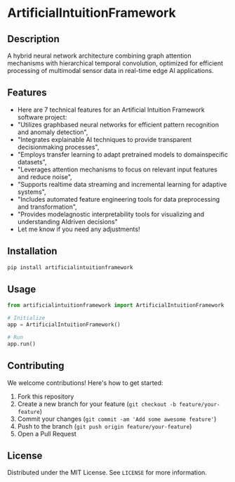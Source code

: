 # ArtificialIntuitionFramework

## Description

A hybrid neural network architecture combining graph attention mechanisms with hierarchical temporal convolution, optimized for efficient processing of multimodal sensor data in real-time edge AI applications.

## Features

- Here are 7 technical features for an Artificial Intuition Framework software project:
- "Utilizes graphbased neural networks for efficient pattern recognition and anomaly detection",
- "Integrates explainable AI techniques to provide transparent decisionmaking processes",
- "Employs transfer learning to adapt pretrained models to domainspecific datasets",
- "Leverages attention mechanisms to focus on relevant input features and reduce noise",
- "Supports realtime data streaming and incremental learning for adaptive systems",
- "Includes automated feature engineering tools for data preprocessing and transformation",
- "Provides modelagnostic interpretability tools for visualizing and understanding AIdriven decisions"
- Let me know if you need any adjustments!
## Installation

```bash
pip install artificialintuitionframework
```

## Usage

```python
from artificialintuitionframework import ArtificialIntuitionFramework

# Initialize
app = ArtificialIntuitionFramework()

# Run
app.run()
```

## Contributing

We welcome contributions! Here's how to get started:

1. Fork this repository
2. Create a new branch for your feature (`git checkout -b feature/your-feature`)
3. Commit your changes (`git commit -am 'Add some awesome feature'`)
4. Push to the branch (`git push origin feature/your-feature`)
5. Open a Pull Request

## License

Distributed under the MIT License. See `LICENSE` for more information.
